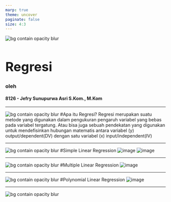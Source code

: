 ```yaml
---
marp: true
theme: uncover
paginate: false
size: 4:3
---
```

<style>
    :root {
        --color-background: #101010;
        --color-foreground: #FFFFFF;
        font-family: MesloLGS NF;
        font-size : 20px;
    }
    h1 {
        font-size : 40px;
    }

    header {
        top: 30px;
    }

    footer {
        bottom: 30px;
    }
    
</style>
![bg contain opacity blur](ueu.png)
# Regresi
### oleh
#### 8126 - Jefry Sunupurwa Asri S.Kom., M.Kom

---
![bg contain opacity blur](ueu.png)
#Apa itu Regresi?
Regresi merupakan suatu metode yang digunakan dalam pengukuran pengaruh variabel yang bebas pada variabel tergatung. Atau bisa juga sebuah pendekatan yang digunakan untuk mendefisinkan hubungan matematis antara variabel (y) output/dependent(DV) dengan satu variabel (x) input/independent(IV)

---
![bg contain opacity blur](ueu.png)
#Simple Linear Regression
![image](simplelinear.png)
![image](simplereg.png)

---
![bg contain opacity blur](ueu.png)
#Multiple Linear Regression
![image](multilinear.png)


---
![bg contain opacity blur](ueu.png)
#Polynomial Linear Regression
![image](poly.png)

---
![bg contain opacity blur](ueu.png)
